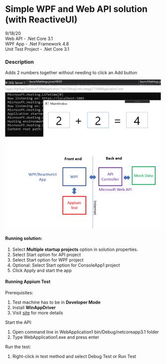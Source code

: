 # Simple WPF and Web API solution (with ReactiveUI)  

9/18/20  
Web API - .Net Core 3.1  
WPF App - .Net Framework 4.8  
Unit Test Project - .Net Core 3.1  

### Description
Adds 2 numbers together without needing to click an Add button

![AddImage](Image1.PNG)

#### Running solution:  
1. Select **Multiple startup projects** option in solution properties.  
2. Select Start option for API project  
3. Select Start option for WPF project  
4. Optional: Select Start option for ConsoleApp1 project 
5. Click Apply and start the app

#### Running Appium Test  
Prerequisites: 
1. Test machine has to be in **Developer Mode**
2. Install **WinAppDriver**
3. Visit [site](https://github.com/microsoft/WinAppDriver) for more details  

Start the API:
1. Open command line in WebApplication1 bin/Debug/netcoreapp3.1 folder
2. Type WebApplication1.exe and press enter  

Run the test:  
1. Right-click in test method and select Debug Test or Run Test




